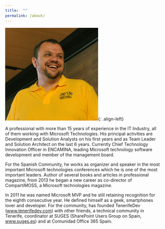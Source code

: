 ```yaml
---
title:  ""
permalink: /about/
---
```


![image-left](/assets/images/yobootcamp2015.png){: .align-left}

A professional with more than 15 years of experience in the IT Industry, all of them working with Microsoft Technologies. His principal activities are Development and Solution Analysts on his first years and as Team Leader and Solution Architect on the last 6 years. Currently Chief Technology Innovation Officer in ENCAMINA, leading Microsoft technology software development and member of the management board.  

For the Spanish Community, he works as organizer and speaker in the most important Microsoft technologies conferences which he is one of the most important leaders. Author of several books and articles in professional magazine, from 2013 he began a new career as co-director of CompartiMOSS, a Microsoft technologies magazine.

In 2011 he was named Microsoft MVP and he still retaining recognition for the eighth consecutive year. He defined himself as a geek, smartphones lover and developer. For the community, has founded TenerifeDev (www.tenerifedev.com) with other friends, a technical community in Tenerife, coordinator at SUGES (SharePoint Users Group on Spain, www.suges.es) and at Comunidad Office 365 Spain.